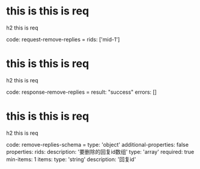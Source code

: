 # this is this is req

h2 this is req

code:
    request-remove-replies =
  rids: ['mid-1']


# this is this is req

h2 this is req

code:
    response-remove-replies =
  result: "success"
  errors: []


# this is this is req

h2 this is req

code:
    remove-replies-schema =
  type: 'object'
  additional-properties: false
  properties:
    rids:
      description: '要删除的回复id数组'
      type: 'array'
      required: true
      min-items: 1
      items:
        type: 'string'
        description: '回复id'


